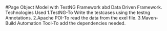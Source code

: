 #Page Object Model with TestNG Framework abd Data Driven Framework.
Technologies Used
1.TestNG-To Write the testcases using the testng Annotations.
2.Apache POI-To read the data from the exel file.
3.Maven-Build Automation Tool-To add the dependencies needed.
